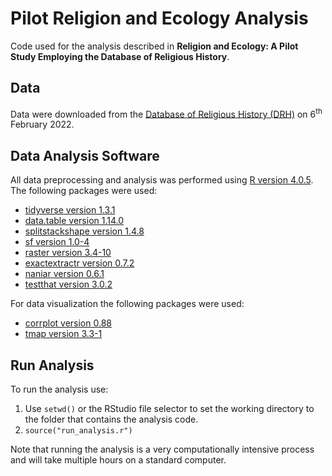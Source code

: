 # Pilot Religion and Ecology Analysis
Code used for the analysis described in **Religion and Ecology: A Pilot Study Employing the Database of Religious History**. 

## Data 

Data were downloaded from the [Database of Religious History (DRH)](https://religiondatabase.org/landing/) on 6<sup>th</sup> February 2022.

## Data Analysis Software

All data preprocessing and analysis was performed using [R version 4.0.5](https://cran.r-project.org/index.html). The following packages were used:
  - [tidyverse version 1.3.1](https://cran.r-project.org/web/packages/tidyverse/index.html)
  - [data.table version 1.14.0](https://cran.r-project.org/web/packages/data.table/index.html)
  - [splitstackshape version 1.4.8](https://cran.r-project.org/web/packages/splitstackshape/index.html)
  - [sf version 1.0-4](https://cran.r-project.org/web/packages/sf/index.html)
  - [raster version 3.4-10](https://cran.r-project.org/web/packages/raster/index.html)
  - [exactextractr version 0.7.2](https://cran.r-project.org/web/packages/exactextractr/index.html)
  - [naniar version 0.6.1](https://cran.r-project.org/web/packages/naniar/index.html)
  - [testthat version 3.0.2](https://cran.r-project.org/web/packages/testthat/index.html)

For data visualization the following packages were used:
  - [corrplot version 0.88](https://cran.r-project.org/web/packages/corrplot/index.html)
  - [tmap version 3.3-1](https://cran.r-project.org/web/packages/tmap/index.html)

## Run Analysis 

To run the analysis use: 
1. Use ```setwd()``` or the RStudio file selector to set the working directory to the folder that contains the analysis code.
3. ```source("run_analysis.r")```

Note that running the analysis is a very computationally intensive process and will take multiple hours on a standard computer.